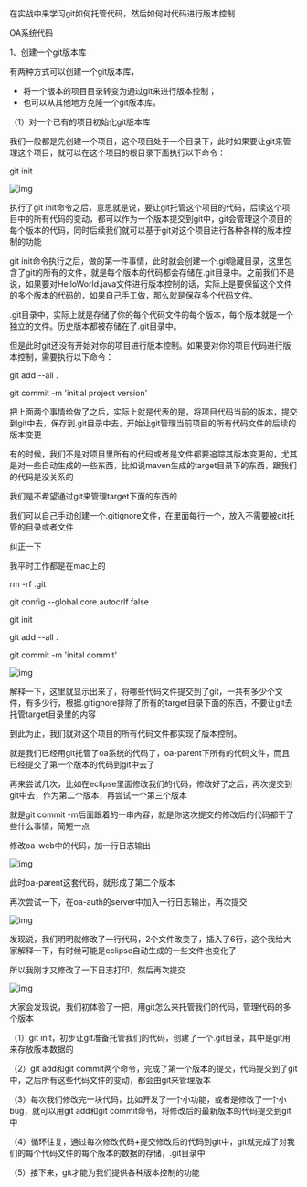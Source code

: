 在实战中来学习git如何托管代码，然后如何对代码进行版本控制

 

OA系统代码  

 

1、创建一个git版本库    

 

有两种方式可以创建一个git版本库，

- 将一个版本的项目目录转变为通过git来进行版本控制；
- 也可以从其他地方克隆一个git版本库。

 

（1）对一个已有的项目初始化git版本库   

 

我们一般都是先创建一个项目，这个项目处于一个目录下，此时如果要让git来管理这个项目，就可以在这个项目的根目录下面执行以下命令：

 

git init

 

![img](https://tva1.sinaimg.cn/large/008eGmZEly1gop2eg4441j31bs07kgpl.jpg) 

 

执行了git init命令之后，意思就是说，要让git托管这个项目的代码，后续这个项目中的所有代码的变动，都可以作为一个版本提交到git中，git会管理这个项目的每个版本的代码，同时后续我们就可以基于git对这个项目进行各种各样的版本控制的功能  

   

git init命令执行之后，做的第一件事情，此时就会创建一个.git隐藏目录，这里包含了git的所有的文件，就是每个版本的代码都会存储在.git目录中。之前我们不是说，如果要对HelloWorld.java文件进行版本控制的话，实际上是要保留这个文件的多个版本的代码的，如果自己手工做，那么就是保存多个代码文件。

 

.git目录中，实际上就是存储了你的每个代码文件的每个版本，每个版本就是一个独立的文件。历史版本都被存储在了.git目录中。

 

但是此时git还没有开始对你的项目进行版本控制。如果要对你的项目代码进行版本控制，需要执行以下命令：

 

git add --all .

git commit -m 'initial project version'

 

把上面两个事情给做了之后，实际上就是代表的是，将项目代码当前的版本，提交到git中去，保存到.git目录中去，开始让git管理当前项目的所有代码文件的后续的版本变更

 

有的时候，我们不是对项目里所有的代码或者是文件都要追踪其版本变更的，尤其是对一些自动生成的一些东西，比如说maven生成的target目录下的东西，跟我们的代码是没关系的

 

我们是不希望通过git来管理target下面的东西的

 

我们可以自己手动创建一个.gitignore文件，在里面每行一个，放入不需要被git托管的目录或者文件

 

纠正一下

 

我平时工作都是在mac上的

 

rm -rf .git

git config --global core.autocrlf false

 

git init

git add --all .

git commit -m 'inital commit'

 

![img](https://tva1.sinaimg.cn/large/008eGmZEly1gop2ej5s22j31ph0u0x6n.jpg) 

 

解释一下，这里就显示出来了，将哪些代码文件提交到了git，一共有多少个文件，有多少行，根据.gitignore排除了所有的target目录下面的东西，不要让git去托管target目录里的内容

 

到此为止，我们就对这个项目的所有代码文件都实现了版本控制。

 

就是我们已经用git托管了oa系统的代码了，oa-parent下所有的代码文件，而且已经提交了第一个版本的代码到git中去了

 

再来尝试几次，比如在eclipse里面修改我们的代码，修改好了之后，再次提交到git中去，作为第二个版本，再尝试一个第三个版本

 

就是git commit -m后面跟着的一串内容，就是你这次提交的修改后的代码都干了些什么事情，简短一点

 

修改oa-web中的代码，加一行日志输出

 

![img](https://tva1.sinaimg.cn/large/008eGmZEly1gop2ejopd3j31mo06c78u.jpg) 

 

此时oa-parent这套代码，就形成了第二个版本

 

再次尝试一下，在oa-auth的server中加入一行日志输出，再次提交

 

![img](https://tva1.sinaimg.cn/large/008eGmZEly1gop2ekrfncj30w804876w.jpg) 

 

发现说，我们明明就修改了一行代码，2个文件改变了，插入了6行，这个我给大家解释一下，有时候可能是eclipse自动生成的一些文件也变化了

 

所以我刚才又修改了一下日志打印，然后再次提交

 

![img](https://tva1.sinaimg.cn/large/008eGmZEly1gop2efglq5j311003ktbi.jpg) 

 

大家会发现说，我们初体验了一把，用git怎么来托管我们的代码，管理代码的多个版本

 

（1）git init，初步让git准备托管我们的代码，创建了一个.git目录，其中是git用来存放版本数据的

（2）git add和git commit两个命令，完成了第一个版本的提交，代码提交到了git中，之后所有这些代码文件的变动，都会由git来管理版本

（3）每次我们修改完一块代码，比如开发了一个小功能，或者是修改了一个小bug，就可以用git add和git commit命令，将修改后的最新版本的代码提交到git中

（4）循环往复，通过每次修改代码+提交修改后的代码到git中，git就完成了对我们的每个代码文件的每个版本的数据的存储，.git目录中

（5）接下来，git才能为我们提供各种版本控制的功能
